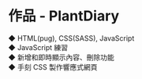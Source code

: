 # 作品 - PlantDiary

◆ HTML(pug), CSS(SASS), JavaScript<br>
◆ JavaScript 練習<br>
◆ 新增和即時顯示內容、刪除功能<br>
◆ 手刻 CSS 製作響應式網頁
